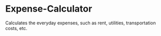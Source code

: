 # Expense-Calculator
Calculates the everyday expenses, such as rent, utilities, transportation costs, etc. 
